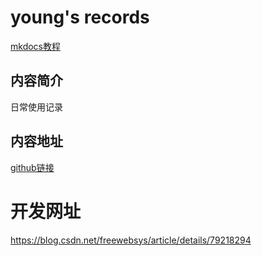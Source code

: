 # young's records

[mkdocs教程](https://markdown-docs-zh.readthedocs.io/zh_CN/latest/)

## 内容简介

日常使用记录

## 内容地址

[github链接](https://github.com/CAUCHY2932/invest)

#  开发网址

https://blog.csdn.net/freewebsys/article/details/79218294